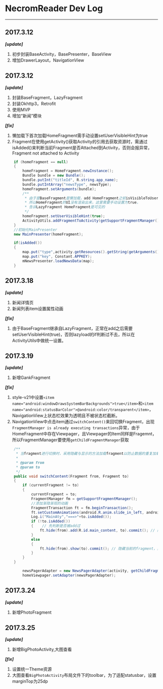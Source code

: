 # NecromReader Dev Log
---

## 2017.3.12

***[update]***
 1. 初步封装BaseActivity，BasePresenter，BaseView
 2. 增加DrawerLayout，NavigationView



## 2017.3.12

***[update]***
 1. 封装BaseFragment，LazyFragment
 2. 封装Okhttp3，Retrofit
 3. 使用MVP
 4. 增加“新闻”模块

***[fix]***
 1. 懒加载下首次加载HomeFragment需手动设置setUserVisibleHint为true
 2. Fragment在使用getActivity()获取Activity的引用去获取资源时，需通过isAdded()来判断当前Fragment是否Attached到Activity，否则会报异常，Fragment not attached to Activity

```Java
    if (homeFragment == null)
    {
        homeFragment = HomeFragment.newInstance();
        Bundle bundle = new Bundle();
        bundle.putInt("titleId", R.string.app_name);
        bundle.putIntArray("newsType", newsType);
        homeFragment.setArguments(bundle);
        /**
         * 由于是BaseFragment是懒加载，add HomeFragment之前isVisibleToUser为false
         * 所以HomeFragment的UI没有渲染出来，这里需要手动设置为true，
         * 告诉LazyFragment HomeFragment是可见的
         */
        homeFragment.setUserVisibleHint(true);
        ActivityUtils.addFragmentToActivity(getSupportFragmentManager(), homeFragment, R.id.main_content);
    }
    //初始化MainPresenter
    new MainPresenter(homeFragment);
```

```Java
    if(isAdded())
    {
        map.put("type",activity.getResources().getString(getArguments().getInt("type")));
        map.put("key", Constant.APPKEY);
        mNewsPresenter.loadNewsData(map);
    }
```

## 2017.3.18

***[update]***
 1. 新闻详情页
 1. 新闻列表item设置属性动画


***[fix]***
 1. 由于BaseFragment继承自LazyFragment，正常在add之后需要setUserVisibleHint(true)，否则lazyload的if判断过不去，所以在ActivityUtils中做统一设置。


## 2017.3.19

***[update]***
 1. 新增GankFragment


***[fix]***
 1. style-v21中设置`<item name="android:windowDrawsSystemBarBackgrounds">true</item>`和`<item name="android:statusBarColor">@android:color/transparent</item>`，NavigationView上状态栏效果为透明且不被状态栏截断。
 2. NavigationView中点击item通过`switchContent()`来回切换Fragment，出现`FragmentManager is already executing transactions`异常，由于HomeFragment中存在Viewpager，且Viewpager的Item同样是Fragemnt，所以FragmentManager要使用`getChildFragmentManager`获取
```Java
    /**
     * 当fragment进行切换时，采用隐藏与显示的方法加载fragment以防止数据的重复加载
     *
     * @param from
     * @param to
     */
    public void switchContent(Fragment from, Fragment to)
    {
        if (currentFragment != to)
        {
            currentFragment = to;
            FragmentManager fm = getSupportFragmentManager();
            //添加渐隐渐现的动画
            FragmentTransaction ft = fm.beginTransaction();
            ft.setCustomAnimations(android.R.anim.slide_in_left, android.R.anim.slide_out_right);
            Log.i("MainAty","===>"+to.isAdded());
            if (!to.isAdded())
            {    // 先判断是否被add过
                ft.hide(from).add(R.id.main_content, to).commit(); // 隐藏当前的fragment，add下一个到Activity中
            }
            else
            {
                ft.hide(from).show(to).commit(); // 隐藏当前的fragment，显示下一个
            }
        }
    }
```
```Java
        newsPagerAdapter = new NewsPagerAdapter(activity, getChildFragmentManager(), tabType, fragmentList);
        homeViewpager.setAdapter(newsPagerAdapter);
```

## 2017.3.24

***[update]***
 1. 新增PhotoFragment


## 2017.3.25

***[update]***
 1. 新增BigPhotoActivity,大图查看

***[fix]***
 1. 设置统一Theme资源
 2. 大图查看`BigPhotoActivity`布局文件下的toolbar，为了适配statusbar，设置marginTop为25dp
